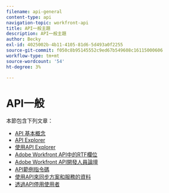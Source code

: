 ```yaml
---
filename: api-general
content-type: api
navigation-topic: workfront-api
title: API一般主題
description: API一般主題
author: Becky
exl-id: 4025002b-4b11-4105-81d6-5d493a0f2255
source-git-commit: f050c8b95145552c9ed67b549608c16115000606
workflow-type: tm+mt
source-wordcount: '54'
ht-degree: 3%

---
```



# API一般

本節包含下列文章：

* [API 基本概念](../../wf-api/general/api-basics.md)
* [API Explorer](../../wf-api/general/api-explorer.md)
* [使用API Explorer](../../wf-api/general/using-api-explorer.md)
* [Adobe Workfront API中的RTF欄位](../../wf-api/general/rich-text-field-api.md)
* [Adobe Workfront API開發人員論壇](../../wf-api/general/api-developer-forum.md)
* [API範例指令碼](../../wf-api/general/api-example-scripts.md)
* [使用API來同步方案和服務的資料](../../wf-api/general/api-sync-data.md)
* [透過API停用使用者](../../wf-api/general/deactivate-user-api.md)
<!--
* [Projects API](../../wf-api/general/projects-api.md)
-->
